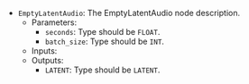 - `EmptyLatentAudio`: The EmptyLatentAudio node description.
    - Parameters:
        - `seconds`: Type should be `FLOAT`.
        - `batch_size`: Type should be `INT`.
    - Inputs:
    - Outputs:
        - `LATENT`: Type should be `LATENT`.
